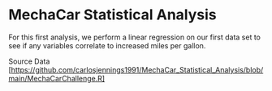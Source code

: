# MechaCar Statistical Analysis

For this first analysis, we perform a linear regression on our first data set to see if any variables correlate to increased miles per gallon.

Source Data [https://github.com/carlosjennings1991/MechaCar_Statistical_Analysis/blob/main/MechaCarChallenge.R]
